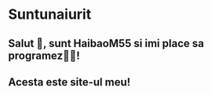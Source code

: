 # Suntunaiurit
<h2>Salut 👋, sunt HaibaoM55 si imi place sa programez👨‍💻!</h2>
<h2>Acesta este site-ul meu!</h2>